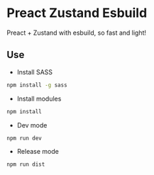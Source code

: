 # Preact Zustand Esbuild

Preact + Zustand with esbuild, so fast and light!

## Use

* Install SASS

```bash
npm install -g sass
```

* Install modules

```bash
npm install
```

* Dev mode

```bash
npm run dev
```

* Release mode

```bash
npm run dist
```

